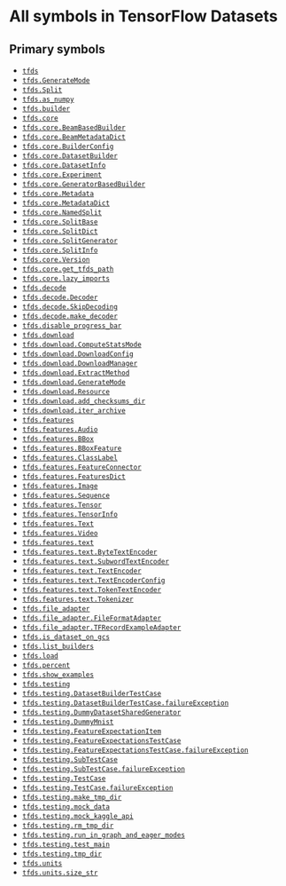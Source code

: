 # All symbols in TensorFlow Datasets

## Primary symbols

*   <a href="./tfds.md"><code>tfds</code></a>
*   <a href="./tfds/download/GenerateMode.md"><code>tfds.GenerateMode</code></a>
*   <a href="./tfds/Split.md"><code>tfds.Split</code></a>
*   <a href="./tfds/as_numpy.md"><code>tfds.as_numpy</code></a>
*   <a href="./tfds/builder.md"><code>tfds.builder</code></a>
*   <a href="./tfds/core.md"><code>tfds.core</code></a>
*   <a href="./tfds/core/BeamBasedBuilder.md"><code>tfds.core.BeamBasedBuilder</code></a>
*   <a href="./tfds/core/BeamMetadataDict.md"><code>tfds.core.BeamMetadataDict</code></a>
*   <a href="./tfds/core/BuilderConfig.md"><code>tfds.core.BuilderConfig</code></a>
*   <a href="./tfds/core/DatasetBuilder.md"><code>tfds.core.DatasetBuilder</code></a>
*   <a href="./tfds/core/DatasetInfo.md"><code>tfds.core.DatasetInfo</code></a>
*   <a href="./tfds/core/Experiment.md"><code>tfds.core.Experiment</code></a>
*   <a href="./tfds/core/GeneratorBasedBuilder.md"><code>tfds.core.GeneratorBasedBuilder</code></a>
*   <a href="./tfds/core/Metadata.md"><code>tfds.core.Metadata</code></a>
*   <a href="./tfds/core/MetadataDict.md"><code>tfds.core.MetadataDict</code></a>
*   <a href="./tfds/core/NamedSplit.md"><code>tfds.core.NamedSplit</code></a>
*   <a href="./tfds/core/SplitBase.md"><code>tfds.core.SplitBase</code></a>
*   <a href="./tfds/core/SplitDict.md"><code>tfds.core.SplitDict</code></a>
*   <a href="./tfds/core/SplitGenerator.md"><code>tfds.core.SplitGenerator</code></a>
*   <a href="./tfds/core/SplitInfo.md"><code>tfds.core.SplitInfo</code></a>
*   <a href="./tfds/core/Version.md"><code>tfds.core.Version</code></a>
*   <a href="./tfds/core/get_tfds_path.md"><code>tfds.core.get_tfds_path</code></a>
*   <a href="./tfds/core/lazy_imports.md"><code>tfds.core.lazy_imports</code></a>
*   <a href="./tfds/decode.md"><code>tfds.decode</code></a>
*   <a href="./tfds/decode/Decoder.md"><code>tfds.decode.Decoder</code></a>
*   <a href="./tfds/decode/SkipDecoding.md"><code>tfds.decode.SkipDecoding</code></a>
*   <a href="./tfds/decode/make_decoder.md"><code>tfds.decode.make_decoder</code></a>
*   <a href="./tfds/disable_progress_bar.md"><code>tfds.disable_progress_bar</code></a>
*   <a href="./tfds/download.md"><code>tfds.download</code></a>
*   <a href="./tfds/download/ComputeStatsMode.md"><code>tfds.download.ComputeStatsMode</code></a>
*   <a href="./tfds/download/DownloadConfig.md"><code>tfds.download.DownloadConfig</code></a>
*   <a href="./tfds/download/DownloadManager.md"><code>tfds.download.DownloadManager</code></a>
*   <a href="./tfds/download/ExtractMethod.md"><code>tfds.download.ExtractMethod</code></a>
*   <a href="./tfds/download/GenerateMode.md"><code>tfds.download.GenerateMode</code></a>
*   <a href="./tfds/download/Resource.md"><code>tfds.download.Resource</code></a>
*   <a href="./tfds/download/add_checksums_dir.md"><code>tfds.download.add_checksums_dir</code></a>
*   <a href="./tfds/download/iter_archive.md"><code>tfds.download.iter_archive</code></a>
*   <a href="./tfds/features.md"><code>tfds.features</code></a>
*   <a href="./tfds/features/Audio.md"><code>tfds.features.Audio</code></a>
*   <a href="./tfds/features/BBox.md"><code>tfds.features.BBox</code></a>
*   <a href="./tfds/features/BBoxFeature.md"><code>tfds.features.BBoxFeature</code></a>
*   <a href="./tfds/features/ClassLabel.md"><code>tfds.features.ClassLabel</code></a>
*   <a href="./tfds/features/FeatureConnector.md"><code>tfds.features.FeatureConnector</code></a>
*   <a href="./tfds/features/FeaturesDict.md"><code>tfds.features.FeaturesDict</code></a>
*   <a href="./tfds/features/Image.md"><code>tfds.features.Image</code></a>
*   <a href="./tfds/features/Sequence.md"><code>tfds.features.Sequence</code></a>
*   <a href="./tfds/features/Tensor.md"><code>tfds.features.Tensor</code></a>
*   <a href="./tfds/features/TensorInfo.md"><code>tfds.features.TensorInfo</code></a>
*   <a href="./tfds/features/Text.md"><code>tfds.features.Text</code></a>
*   <a href="./tfds/features/Video.md"><code>tfds.features.Video</code></a>
*   <a href="./tfds/features/text.md"><code>tfds.features.text</code></a>
*   <a href="./tfds/features/text/ByteTextEncoder.md"><code>tfds.features.text.ByteTextEncoder</code></a>
*   <a href="./tfds/features/text/SubwordTextEncoder.md"><code>tfds.features.text.SubwordTextEncoder</code></a>
*   <a href="./tfds/features/text/TextEncoder.md"><code>tfds.features.text.TextEncoder</code></a>
*   <a href="./tfds/features/text/TextEncoderConfig.md"><code>tfds.features.text.TextEncoderConfig</code></a>
*   <a href="./tfds/features/text/TokenTextEncoder.md"><code>tfds.features.text.TokenTextEncoder</code></a>
*   <a href="./tfds/features/text/Tokenizer.md"><code>tfds.features.text.Tokenizer</code></a>
*   <a href="./tfds/file_adapter.md"><code>tfds.file_adapter</code></a>
*   <a href="./tfds/file_adapter/FileFormatAdapter.md"><code>tfds.file_adapter.FileFormatAdapter</code></a>
*   <a href="./tfds/file_adapter/TFRecordExampleAdapter.md"><code>tfds.file_adapter.TFRecordExampleAdapter</code></a>
*   <a href="./tfds/is_dataset_on_gcs.md"><code>tfds.is_dataset_on_gcs</code></a>
*   <a href="./tfds/list_builders.md"><code>tfds.list_builders</code></a>
*   <a href="./tfds/load.md"><code>tfds.load</code></a>
*   <a href="./tfds/percent.md"><code>tfds.percent</code></a>
*   <a href="./tfds/show_examples.md"><code>tfds.show_examples</code></a>
*   <a href="./tfds/testing.md"><code>tfds.testing</code></a>
*   <a href="./tfds/testing/DatasetBuilderTestCase.md"><code>tfds.testing.DatasetBuilderTestCase</code></a>
*   <a href="./tfds/testing/DatasetBuilderTestCase/failureException.md"><code>tfds.testing.DatasetBuilderTestCase.failureException</code></a>
*   <a href="./tfds/testing/DummyDatasetSharedGenerator.md"><code>tfds.testing.DummyDatasetSharedGenerator</code></a>
*   <a href="./tfds/testing/DummyMnist.md"><code>tfds.testing.DummyMnist</code></a>
*   <a href="./tfds/testing/FeatureExpectationItem.md"><code>tfds.testing.FeatureExpectationItem</code></a>
*   <a href="./tfds/testing/FeatureExpectationsTestCase.md"><code>tfds.testing.FeatureExpectationsTestCase</code></a>
*   <a href="./tfds/testing/DatasetBuilderTestCase/failureException.md"><code>tfds.testing.FeatureExpectationsTestCase.failureException</code></a>
*   <a href="./tfds/testing/SubTestCase.md"><code>tfds.testing.SubTestCase</code></a>
*   <a href="./tfds/testing/DatasetBuilderTestCase/failureException.md"><code>tfds.testing.SubTestCase.failureException</code></a>
*   <a href="./tfds/testing/TestCase.md"><code>tfds.testing.TestCase</code></a>
*   <a href="./tfds/testing/DatasetBuilderTestCase/failureException.md"><code>tfds.testing.TestCase.failureException</code></a>
*   <a href="./tfds/testing/make_tmp_dir.md"><code>tfds.testing.make_tmp_dir</code></a>
*   <a href="./tfds/testing/mock_data.md"><code>tfds.testing.mock_data</code></a>
*   <a href="./tfds/testing/mock_kaggle_api.md"><code>tfds.testing.mock_kaggle_api</code></a>
*   <a href="./tfds/testing/rm_tmp_dir.md"><code>tfds.testing.rm_tmp_dir</code></a>
*   <a href="./tfds/testing/run_in_graph_and_eager_modes.md"><code>tfds.testing.run_in_graph_and_eager_modes</code></a>
*   <a href="./tfds/testing/test_main.md"><code>tfds.testing.test_main</code></a>
*   <a href="./tfds/testing/tmp_dir.md"><code>tfds.testing.tmp_dir</code></a>
*   <a href="./tfds/units.md"><code>tfds.units</code></a>
*   <a href="./tfds/units/size_str.md"><code>tfds.units.size_str</code></a>
